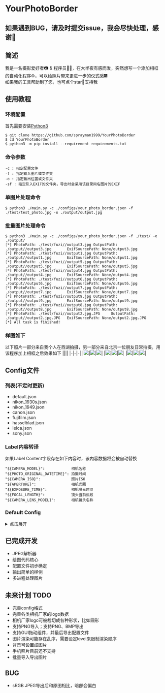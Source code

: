 # YourPhotoBorder
## 如果遇到BUG，请及时提交issue，我会尽快处理，感谢🙏
## 简述
我是一名摄影爱好者📷 & 程序员🧑‍💻，在大半夜有感而发，突然想写一个添加相框的自动化程序⚙️，可以给照片带来更进一步的仪式感🎆  
如果我的工具帮助到了您，也可点个star🌟支持我  
## 使用教程
### 环境配置
首先需要安装[Python3](https://www.python.org/downloads/)
```
$ git clone https://github.com/sprayman1999/YourPhotoBorder
$ cd YourPhotoBorder
$ python3 -m pip install --requirement requirements.txt
```

### 命令参数
```
-c : 指定配置文件
-f : 指定输入图片或文件夹
-o : 指定输出位置或文件夹
-sf : 指定引入EXIF的文件夹，导出时会采用该目录同名图片的EXIF
```

### 单图片处理命令
```
$ python3 ./main.py -c ./configs/your_photo_border.json -f ./test/test_photo.jpg -o ./output/output.jpg
```
### 批量图片处理命令
```
$ python3 ./main.py -c ./configs/your_photo_border.json -f ./test/ -o ./output/
[*] PhotoPath: ./test/fuzi//output3.jpg OutputPath: ./output//output3.jpg       ExifSourcePath: None/output3.jpg
[*] PhotoPath: ./test/fuzi//output1.jpg OutputPath: ./output//output1.jpg       ExifSourcePath: None/output1.jpg
[*] PhotoPath: ./test/fuzi//output5.jpg OutputPath: ./output//output5.jpg       ExifSourcePath: None/output5.jpg
[*] PhotoPath: ./test/fuzi//output4.jpg OutputPath: ./output//output4.jpg       ExifSourcePath: None/output4.jpg
[*] PhotoPath: ./test/fuzi//output6.jpg OutputPath: ./output//output6.jpg       ExifSourcePath: None/output6.jpg
[*] PhotoPath: ./test/fuzi//output7.jpg OutputPath: ./output//output7.jpg       ExifSourcePath: None/output7.jpg
[*] PhotoPath: ./test/fuzi//output9.jpg OutputPath: ./output//output9.jpg       ExifSourcePath: None/output9.jpg
[*] PhotoPath: ./test/fuzi//output8.jpg OutputPath: ./output//output8.jpg       ExifSourcePath: None/output8.jpg
[*] PhotoPath: ./test/fuzi//output2.jpg.JPG     OutputPath: ./output//output2.jpg.JPG   ExifSourcePath: None/output2.jpg.JPG
[*] All task is finished!
```
### 样图如下
以下照片一部分来自我个人在西湖拍摄，另一部分来自北京一位朋友日常拍摄，用该程序加上相框之后效果如下
||||
|-|-|-|
|![](output/output1.jpg)|![](output/output2.jpg)|![](output/output3.jpg)|
|![](output/output4.jpg)|![](output/output5.jpg)|![](output/output6.jpg)|
|![](output/output7.jpg)|![](output/output8.jpg)|![](output/output9.jpg)|



## Config文件
### 列表(不定时更新)
 - default.json
 - nikon_1930s.json
 - nikon_1949.json
 - canon.json
 - fujifilm.json
 - hasselblad.json
 - leica.json
 - sony.json

### Label内容转译
如果Label Content字段存在如下内容时，该内容数据将会被自动替换
```
"${CAMERA_MODEL}":            相机名称
"${PHOTO_ORIGINAL_DATETIME}": 拍摄时间
"${CAMERA_ISO}":              照片ISO
"${APERTURE}":                相机光圈
"${EXPOSURE_TIME}":           相机曝光时间
"${FOCAL_LENGTH}":            镜头当前焦段
"${CAMERA_LENS_MODEL}":       相机镜头名称
```

### Default Config
<details>
<summary>点击展开</summary>

```json
{
    "output_quality": 75,# 导出图片质量
    "config_name": "NIKON",
    "border_size": 0, # 边框粗细
    "background": [255,255,255], # 背景颜色
    "extra_length": "20%", # 将原有照片的长或宽进行拓展，也可以设置成整数
    "camera_args_direction": "down", # 相机参数显示在图片下方
    "original_time_format": "%Y:%m:%d %H:%M:%S", # 照片被拍时的时间格式
    "target_time_format": "%Y-%m-%d %H:%M:%S", # 指定时间格式
    "labels": [ # 可以添加自定义文字
        {
            "label_name": "camera model label", # label名称，无用途，只用于区分
            "font_path": "./fonts/AlibabaPuHuiTi-3-75-SemiBold/AlibabaPuHuiTi-3-75-SemiBold.ttf", # 字体路径
            "font_size": "4.5%", # 字体大小 = 图片高度 * 百分比
            "content": "${CAMERA_MODEL}", # 文字内容
            "position_offset": ["3%","5%"], # 文字的相对坐标，也可以设置成整数
            "font_color": [0,0,0] # 字体颜色
        },
        {
            "label_name": "photo original datetime",
            "font_path": "./fonts/AlibabaPuHuiTi-3-45-Light/AlibabaPuHuiTi-3-45-Light.ttf",
            "font_size": "2.5%",
            "content": "${PHOTO_ORIGINAL_DATETIME}",
            "position_offset": ["3%","10%"],
            "font_color": [0,0,0]
        },
        {
            "label_name": "camera iso",
            "font_path": "./fonts/AlibabaPuHuiTi-3-55-Regular/AlibabaPuHuiTi-3-55-Regular.ttf",
            "font_size": "3.8%",
            "content": "${FOCAL_LENGTH}m f/${APERTURE} ${EXPOSURE_TIME} ISO${CAMERA_ISO}",
            "position_offset": ["68%","3.75%"],
            "font_color": [0,0,0]
        },
        {
            "label_name": "camera lens model",
            "font_path": "./fonts/AlibabaPuHuiTi-3-45-Light/AlibabaPuHuiTi-3-45-Light.ttf",
            "font_size": "3.5%",
            "content": "${CAMERA_LENS_MODEL}",
            "position_offset": ["68%","10%"],
            "font_color": [0,0,0]
        }
    ],
    # 可以添加自定义图片
    "photos": [
        {
            "path": "./assets/camera_logos/NIKON/logo.png", # 图片路径
            "position_offset": ["55%","0%"], # 图片偏移
            "scale": "65%" # 图片缩放
        }
    ]
}
```

</details>

## 已完成开发
 - JPEG解析器
 - 绘图代码核心
 - 配置文件初步确定
 - 输出简单的样例
 - 多进程处理图片

## 未来计划 TODO
 - 完善config格式
 - 完善各类相机厂家的logo数据
 - 相机厂家logo可被裁切成各种形状，比如圆形
 - 支持PNG导入；支持PNG、BMP导出
 - 支持GUI拖动组件，并最后导出配置文件
 - 图片渲染可能存在乱序，需要设定level来限制渲染顺序
 - 背景可设置成图片
 - 手机照片目前还不支持
 - 批量导入导出图片

## BUG
 - sRGB JPEG导出后和原图相比，暗部会偏白

